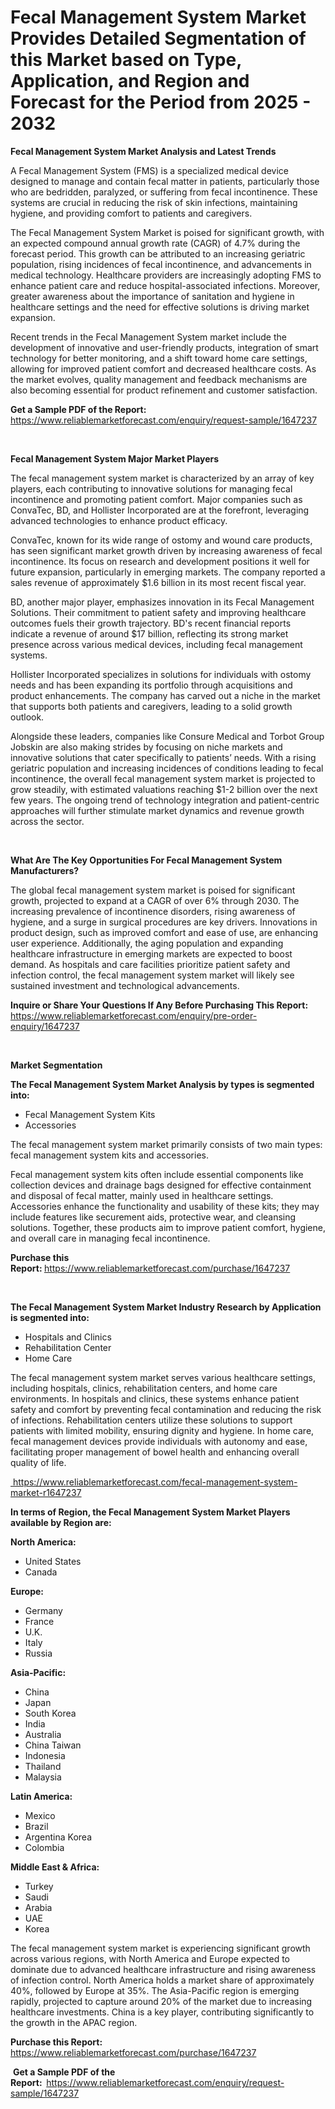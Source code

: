 <p><h1>Fecal Management System Market Provides Detailed Segmentation of this Market based on Type, Application, and Region and Forecast for the Period from 2025 - 2032</h1></p><p><strong>Fecal Management System Market Analysis and Latest Trends</strong></p>
<p><p>A Fecal Management System (FMS) is a specialized medical device designed to manage and contain fecal matter in patients, particularly those who are bedridden, paralyzed, or suffering from fecal incontinence. These systems are crucial in reducing the risk of skin infections, maintaining hygiene, and providing comfort to patients and caregivers. </p><p>The Fecal Management System Market is poised for significant growth, with an expected compound annual growth rate (CAGR) of 4.7% during the forecast period. This growth can be attributed to an increasing geriatric population, rising incidences of fecal incontinence, and advancements in medical technology. Healthcare providers are increasingly adopting FMS to enhance patient care and reduce hospital-associated infections. Moreover, greater awareness about the importance of sanitation and hygiene in healthcare settings and the need for effective solutions is driving market expansion.</p><p>Recent trends in the Fecal Management System market include the development of innovative and user-friendly products, integration of smart technology for better monitoring, and a shift toward home care settings, allowing for improved patient comfort and decreased healthcare costs. As the market evolves, quality management and feedback mechanisms are also becoming essential for product refinement and customer satisfaction.</p></p>
<p><strong>Get a Sample PDF of the Report:&nbsp;</strong> <a href="https://www.reliablemarketforecast.com/enquiry/request-sample/1647237?utm_campaign=2293&utm_medium=2&utm_source=Github&utm_content=ia&utm_term=13042025&utm_id=fecal-management-system">https://www.reliablemarketforecast.com/enquiry/request-sample/1647237</a></p>
<p>&nbsp;</p>
<p><strong>Fecal Management System Major Market Players</strong></p>
<p><p>The fecal management system market is characterized by an array of key players, each contributing to innovative solutions for managing fecal incontinence and promoting patient comfort. Major companies such as ConvaTec, BD, and Hollister Incorporated are at the forefront, leveraging advanced technologies to enhance product efficacy.</p><p>ConvaTec, known for its wide range of ostomy and wound care products, has seen significant market growth driven by increasing awareness of fecal incontinence. Its focus on research and development positions it well for future expansion, particularly in emerging markets. The company reported a sales revenue of approximately $1.6 billion in its most recent fiscal year.</p><p>BD, another major player, emphasizes innovation in its Fecal Management Solutions. Their commitment to patient safety and improving healthcare outcomes fuels their growth trajectory. BD's recent financial reports indicate a revenue of around $17 billion, reflecting its strong market presence across various medical devices, including fecal management systems.</p><p>Hollister Incorporated specializes in solutions for individuals with ostomy needs and has been expanding its portfolio through acquisitions and product enhancements. The company has carved out a niche in the market that supports both patients and caregivers, leading to a solid growth outlook.</p><p>Alongside these leaders, companies like Consure Medical and Torbot Group Jobskin are also making strides by focusing on niche markets and innovative solutions that cater specifically to patients’ needs. With a rising geriatric population and increasing incidences of conditions leading to fecal incontinence, the overall fecal management system market is projected to grow steadily, with estimated valuations reaching $1-2 billion over the next few years. The ongoing trend of technology integration and patient-centric approaches will further stimulate market dynamics and revenue growth across the sector.</p></p>
<p>&nbsp;</p>
<p><strong>What Are The Key Opportunities For Fecal Management System Manufacturers?</strong></p>
<p><p>The global fecal management system market is poised for significant growth, projected to expand at a CAGR of over 6% through 2030. The increasing prevalence of incontinence disorders, rising awareness of hygiene, and a surge in surgical procedures are key drivers. Innovations in product design, such as improved comfort and ease of use, are enhancing user experience. Additionally, the aging population and expanding healthcare infrastructure in emerging markets are expected to boost demand. As hospitals and care facilities prioritize patient safety and infection control, the fecal management system market will likely see sustained investment and technological advancements.</p></p>
<p><strong>Inquire or Share Your Questions If Any Before Purchasing This Report:</strong> <a href="https://www.reliablemarketforecast.com/enquiry/pre-order-enquiry/1647237?utm_campaign=2293&utm_medium=2&utm_source=Github&utm_content=ia&utm_term=13042025&utm_id=fecal-management-system">https://www.reliablemarketforecast.com/enquiry/pre-order-enquiry/1647237</a></p>
<p>&nbsp;</p>
<p><strong>Market Segmentation</strong></p>
<p><strong>The Fecal Management System Market Analysis by types is segmented into:</strong></p>
<p><ul><li>Fecal Management System Kits</li><li>Accessories</li></ul></p>
<p><p>The fecal management system market primarily consists of two main types: fecal management system kits and accessories. </p><p>Fecal management system kits often include essential components like collection devices and drainage bags designed for effective containment and disposal of fecal matter, mainly used in healthcare settings. Accessories enhance the functionality and usability of these kits; they may include features like securement aids, protective wear, and cleansing solutions. Together, these products aim to improve patient comfort, hygiene, and overall care in managing fecal incontinence.</p></p>
<p><strong>Purchase this Report:&nbsp;</strong><a href="https://www.reliablemarketforecast.com/purchase/1647237?utm_campaign=2293&utm_medium=2&utm_source=Github&utm_content=ia&utm_term=13042025&utm_id=fecal-management-system">https://www.reliablemarketforecast.com/purchase/1647237</a></p>
<p>&nbsp;</p>
<p><strong>The Fecal Management System Market Industry Research by Application is segmented into:</strong></p>
<p><ul><li>Hospitals and Clinics</li><li>Rehabilitation Center</li><li>Home Care</li></ul></p>
<p><p>The fecal management system market serves various healthcare settings, including hospitals, clinics, rehabilitation centers, and home care environments. In hospitals and clinics, these systems enhance patient safety and comfort by preventing fecal contamination and reducing the risk of infections. Rehabilitation centers utilize these solutions to support patients with limited mobility, ensuring dignity and hygiene. In home care, fecal management devices provide individuals with autonomy and ease, facilitating proper management of bowel health and enhancing overall quality of life.</p></p>
<p><a href="https://www.reliablemarketforecast.com/fecal-management-system-market-r1647237?utm_campaign=2293&utm_medium=2&utm_source=Github&utm_content=ia&utm_term=13042025&utm_id=fecal-management-system">&nbsp;https://www.reliablemarketforecast.com/fecal-management-system-market-r1647237</a></p>
<p><strong>In terms of Region, the Fecal Management System Market Players available by Region are:</strong></p>
<p>
    <p> <strong> North America: </strong>
        <ul>
            <li>United States</li>
            <li>Canada</li>
        </ul>
        </p> 
    <p> <strong> Europe: </strong>
        <ul>
            <li>Germany</li>
            <li>France</li>
            <li>U.K.</li>
            <li>Italy</li>
            <li>Russia</li>
        </ul>
        </p> 
    <p> <strong> Asia-Pacific: </strong>
        <ul>
            <li>China</li>
            <li>Japan</li>
            <li>South Korea</li>
            <li>India</li>
            <li>Australia</li>
            <li>China Taiwan</li>
            <li>Indonesia</li>
            <li>Thailand</li>
            <li>Malaysia</li>
        </ul>
        </p> 
    <p> <strong> Latin America: </strong>
        <ul>
            <li>Mexico</li>
            <li>Brazil</li>
            <li>Argentina Korea</li>
            <li>Colombia</li>
        </ul>
        </p> 
    <p> <strong> Middle East & Africa: </strong>
        <ul>
            <li>Turkey</li>
            <li>Saudi</li>
            <li>Arabia</li>
            <li>UAE</li>
            <li>Korea</li>
        </ul>
    </p>
    </p>
<p><p>The fecal management system market is experiencing significant growth across various regions, with North America and Europe expected to dominate due to advanced healthcare infrastructure and rising awareness of infection control. North America holds a market share of approximately 40%, followed by Europe at 35%. The Asia-Pacific region is emerging rapidly, projected to capture around 20% of the market due to increasing healthcare investments. China is a key player, contributing significantly to the growth in the APAC region.</p></p>
<p><strong>Purchase this Report: </strong><a href="https://www.reliablemarketforecast.com/purchase/1647237?utm_campaign=2293&utm_medium=2&utm_source=Github&utm_content=ia&utm_term=13042025&utm_id=fecal-management-system">https://www.reliablemarketforecast.com/purchase/1647237</a></p>
<p>&nbsp;<strong>Get a Sample PDF of the Report:&nbsp;&nbsp;</strong><a href="https://www.reliablemarketforecast.com/enquiry/request-sample/1647237?utm_campaign=2293&utm_medium=2&utm_source=Github&utm_content=ia&utm_term=13042025&utm_id=fecal-management-system">https://www.reliablemarketforecast.com/enquiry/request-sample/1647237</a></p>
<p><strong></strong></p>
<p><p></p><p></p><p></p></p>